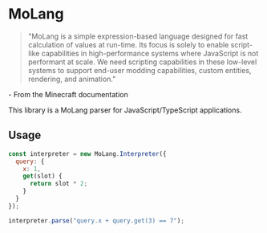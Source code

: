 # MoLang
> "MoLang is a simple expression-based language designed for fast calculation of values at run-time. Its focus is solely to enable script-like capabilities in high-performance systems where JavaScript is not performant at scale. We need scripting capabilities in these low-level systems to support end-user modding capabilities, custom entities, rendering, and animation."

\- From the Minecraft documentation

This library is a MoLang parser for JavaScript/TypeScript applications.

## Usage
```javascript
const interpreter = new MoLang.Interpreter({
  query: {
    x: 1,
    get(slot) {
      return slot * 2;
    }
  }
});

interpreter.parse("query.x + query.get(3) == 7");
```
